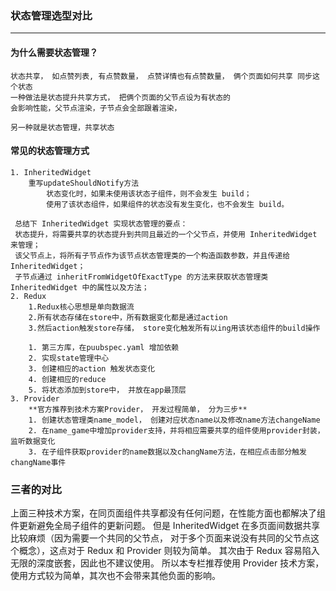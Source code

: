 ### 状态管理选型对比
------

#### 为什么需要状态管理？
    状态共享， 如点赞列表, 有点赞数量， 点赞详情也有点赞数量， 俩个页面如何共享 同步这个状态
    一种做法是状态提升共享方式， 把俩个页面的父节点设为有状态的
    会影响性能，父节点渲染，子节点会全部跟着渲染，
    
    另一种就是状态管理，共享状态
    
#### 常见的状态管理方式
    1. InheritedWidget 
        重写updateShouldNotify方法
            状态变化时，如果未使用该状态子组件，则不会发生 build；
            使用了该状态组件，如果组件的状态没有发生变化，也不会发生 build。
            
     总结下 InheritedWidget 实现状态管理的要点：
     状态提升，将需要共享的状态提升到共同且最近的一个父节点，并使用 InheritedWidget 来管理；
     该父节点上，将所有子节点作为该节点状态管理类的一个构造函数参数，并且传递给 InheritedWidget；
     子节点通过 inheritFromWidgetOfExactType 的方法来获取状态管理类 InheritedWidget 中的属性以及方法；
    2. Redux
        1.Redux核心思想是单向数据流
        2.所有状态存储在store中，所有数据变化都是通过action
        3.然后action触发store存储， store变化触发所有以ing用该状态组件的build操作
        
        1. 第三方库，在puubspec.yaml 增加依赖 
        2. 实现state管理中心
        3. 创建相应的action 触发状态变化
        4. 创建相应的reduce
        5. 将状态添加到store中， 并放在app最顶层
    3. Provider
        **官方推荐到技术方案Provider， 开发过程简单， 分为三步**
        1. 创建状态管理类name_model， 创建对应状态name以及修改name方法changeName
        2. 在name_game中增加provider支持，并将相应需要共享的组件使用provider封装，监听数据变化
        3. 在子组件获取provider的name数据以及changName方法，在相应点击部分触发changName事件
###  三者的对比
  上面三种技术方案，在同页面组件共享都没有任何问题，在性能方面也都解决了组件更新避免全局子组件的更新问题。
  但是 InheritedWidget 在多页面间数据共享比较麻烦（因为需要一个共同的父节点，
  对于多个页面来说没有共同的父节点这个概念），这点对于 Redux 和 Provider 则较为简单。
  其次由于 Redux 容易陷入无限的深度嵌套，因此也不建议使用。
  所以本专栏推荐使用 Provider 技术方案，使用方式较为简单，其次也不会带来其他负面的影响。
